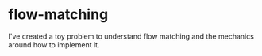 # flow-matching
I've created a toy problem to understand flow matching and the mechanics around how to implement it.
